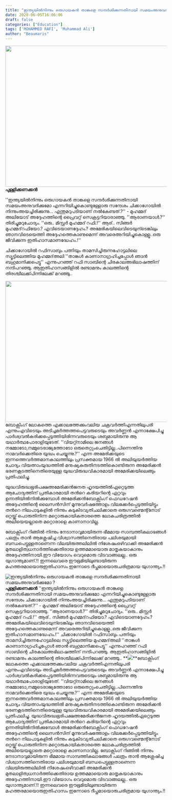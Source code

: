 ```yaml
---
title: "ഇന്ത്യയില്‍നിന്നും ഒരുഗായകന്‍ താങ്കളെ സന്ദര്‍ശിക്കുന്നതിനായി സമയംഅനുവദിക്കുമോ ?"
date: 2020-06-05T16:06:06
draft: false
categories: ["Education"]
tags: ['MOHAMMED RAFI', 'Muhammad Ali']
author: "Beaumaris"
---
```


<strong><a href="https://wordpress-972788-3403151.cloudwaysapps.com/pullikkanakkan-post-about-mohammed-rafi-and-muhammad-ali/276541/china-india-pm-border-issue-24" rel="attachment wp-att-276543"><img class="alignleft size-full wp-image-276543" src="https://cdn.boolokam.com/articles/2020/06/china-india-pm-border-issue-23.jpg" alt="" width="845" height="440" /></a>പുള്ളിക്കണക്കൻ</strong>

''ഇന്ത്യയില്‍നിന്നും ഒരുഗായകന്‍ താങ്കളെ സന്ദര്‍ശിക്കുന്നതിനായി സമയംഅനുവദിക്കുമോ എന്നറിയിച്ചുകൊണ്ടുള്ളോരു സന്ദേശം ചിക്കാഗോയില്‍ നിന്നുംഅയച്ചിരിക്കുന്നു... എന്തുമറുപടിയാണ് നല്‍കേണ്ടത്.?'' - മുഹമ്മദ്‌ അലിയോട് അദ്ദേഹത്തിന്റെ പ്രൈവറ്റ് സെക്രട്ടറിയാരാഞ്ഞു.
''ആരാണയാള്‍.?'' തിരിച്ചുമറുചോദ്യം.
''ഒരു.. മിസ്റ്റര്‍ മുഹമ്മദ്‌ റഫി.!''
ആര്.. സിങ്ങര്‍ മുഹമ്മദ്‌റഫിയോ.? എവിടെയാണദ്ദേഹം.? അമേരികയിലെവിടെയുന്ടെങ്കിലും ഞാനവിടെയെത്തി അദ്ദേഹത്തെകാണുമെന്ന് അവരെഅറിയിച്ചുകൊള്ളൂ..ഒരു ജീവിക്കുന്ന ഇതിഹാസമാണദ്ധേഹം.!''

ചിക്കാഗോയില്‍ റഫിസാബും പത്നിയും താമസിച്ചിരുന്നഹോട്ടലിലെ സ്യൂട്ടിലെത്തിയ മുഹമ്മദ്‌അലി ''താങ്കള്‍ കാണാനാഗ്രഹിച്ചപ്പോള്‍ ഞാന്‍ ബഹുമാനിക്കപെട്ടു'' എന്നുപറഞ്ഞ് റഫി സാബിന്റെ ചിരകാലഅഭിലാഷത്തിന് നന്ദിപറഞ്ഞു.
ആഇതിഹാസങ്ങിളില്‍ രണ്ടാമനും കാലത്തിന്റെ തിരശ്ചീലക്ക്പിന്നിലേക്ക്‌ മറഞ്ഞു..

<strong><a href="https://wordpress-972788-3403151.cloudwaysapps.com/pullikkanakkan-post-about-mohammed-rafi-and-muhammad-ali/276541/china-india-pm-border-issue-23" rel="attachment wp-att-276542"><img class="alignleft size-full wp-image-276542" src="https://cdn.boolokam.com/articles/2020/06/china-india-pm-border-issue-22.jpg" alt="" width="845" height="440" /></a></strong>ബോക്സിംഗ് ലോകത്തെ എക്കാലത്തേക്കുംവലിയ ചക്രവര്‍ത്തിഎന്നതിലുപരി എന്നുംഎവിടെയും അടിച്ചമര്‍ത്തത്തപെട്ടവരുടെയും അവര്‍ണ്ണന്‍ എന്നാക്ഷേപിച്ചു പാര്‍ശ്വവല്‍കരിക്കപ്പെടുത്തിയിരിന്നവരുടെയും ശബ്ദമായിരുന്നു ആ യഥാര്‍ത്ഥപോരാളിയുടേത്.
''വിയറ്റ്നാമിലെ ജനങ്ങള്‍ നമ്മോടോ,നമ്മുടെരാജ്യത്തോടോ ഒരുതെറ്റുംചെതിട്ടില്ല..പിന്നെന്തിനു നാമവര്‍ക്കെതിരെ യുദ്ധം ചെയ്യുന്നു.?'' എന്ന അമേരിക്കയുടെ ഇന്നത്തെവര്‍ത്തമാനകാലത്തിലും പ്രസക്തമായ 1966 ല്‍ അലിയുയര്‍ത്തിയ ചോദ്യം വിയത്നാംയുദ്ധത്തില്‍ മനുഷ്യകുരുതിനടത്തികൊണ്ടിരുന്ന അമേരിക്കന്‍ ഭരണകൂടത്തിനെതിരെയുള്ള യുദ്ധവിരുദ്ധവികാരമായി അമേരിക്കയിലെങ്ങും പ്രതിഫലിച്ചു.

യുദ്ധവിരുദ്ധഭൂരിപക്ഷഅമേരിക്കന്‍ജനത ഹൃദയത്തില്‍ഏറ്റെടുത്ത ആചോദ്യത്തിന് പ്രതികാരമായി തന്‍റെ കരിയറിന്റെ ഏറ്റവും ഉന്നതിയില്‍നില്‍ക്കുമ്പോള്‍ അമേരിക്കന്‍ബോക്സിംഗ് ഫെഡറേഷന്‍ അദ്ദേഹത്തിന്റെ ലൈസന്‍സിന് മൂന്നുവര്‍ഷത്തോളം വിലക്കേര്‍പ്പെടുത്തിയിട്ടും തന്‍റെ നിലപാടുകളില്‍ നിന്നും കടുകിടവ്യതിചലിക്കാതെ ഒരുഗവണ്മെന്റ്നോട് ഒറ്റയ്ക്ക് പൊരുതിനിന്ന മറ്റൊരുകായികതാരത്തെ ലോകചരിത്രത്തില്‍ അലിയെയല്ലാതെ മറ്റൊരാളെ കാണാനാവില്ല.

ബോക്സിംഗ് റിങ്ങില്‍ നിന്നും നേടാനാവുമായിരുന്ന ഭീമമായ സാമ്പത്തികലാഭങ്ങള്‍ പലതും താന്‍ ആശ്ലേഷിച്ച വിശ്വാസത്തിനെതിരായ പലിശയുമായി ബന്ധപെട്ടുള്ളതാണെന്ന വിലയിരുത്തലിലില്‍ നിശേഷംഒഴിവാക്കി അമേരിക്കന്‍ മുതലാളിത്വധനാര്‍ത്തിക്കെതിരായ ഉത്തമമായൊരു മാതൃകയാകാനും അദ്ദേഹത്തിനായി.ഈ വിയോഗം വെറുമൊരു വിടവാങ്ങലല്ല.. ഒരു യുഗാന്ത്യമാണ്.!!
ഇന്നലെവരെ ഈഭൂമിയിലുണ്ടായിരുന്ന മഹത്തരമായൊരുഇതിഹാസം ഇന്നോടെ ദീപ്തമായൊരുചരിത്രമായ യുഗാന്ത്യം.!!


![ഇന്ത്യയില്‍നിന്നും ഒരുഗായകന്‍ താങ്കളെ സന്ദര്‍ശിക്കുന്നതിനായി സമയംഅനുവദിക്കുമോ ?](https://cdn.boolokam.com/articles/2020/06/china-india-pm-border-issue-23.jpg)**[](https://wordpress-972788-3403151.cloudwaysapps.com/pullikkanakkan-post-about-mohammed-rafi-and-muhammad-ali/276541/china-india-pm-border-issue-24)പുള്ളിക്കണക്കൻ** ''ഇന്ത്യയില്‍നിന്നും ഒരുഗായകന്‍ താങ്കളെ സന്ദര്‍ശിക്കുന്നതിനായി സമയംഅനുവദിക്കുമോ എന്നറിയിച്ചുകൊണ്ടുള്ളോരു സന്ദേശം ചിക്കാഗോയില്‍ നിന്നുംഅയച്ചിരിക്കുന്നു... എന്തുമറുപടിയാണ് നല്‍കേണ്ടത്.?'' - മുഹമ്മദ്‌ അലിയോട് അദ്ദേഹത്തിന്റെ പ്രൈവറ്റ് സെക്രട്ടറിയാരാഞ്ഞു. ''ആരാണയാള്‍.?'' തിരിച്ചുമറുചോദ്യം. ''ഒരു.. മിസ്റ്റര്‍ മുഹമ്മദ്‌ റഫി.!'' ആര്.. സിങ്ങര്‍ മുഹമ്മദ്‌റഫിയോ.? എവിടെയാണദ്ദേഹം.? അമേരികയിലെവിടെയുന്ടെങ്കിലും ഞാനവിടെയെത്തി അദ്ദേഹത്തെകാണുമെന്ന് അവരെഅറിയിച്ചുകൊള്ളൂ..ഒരു ജീവിക്കുന്ന ഇതിഹാസമാണദ്ധേഹം.!'' ചിക്കാഗോയില്‍ റഫിസാബും പത്നിയും താമസിച്ചിരുന്നഹോട്ടലിലെ സ്യൂട്ടിലെത്തിയ മുഹമ്മദ്‌അലി ''താങ്കള്‍ കാണാനാഗ്രഹിച്ചപ്പോള്‍ ഞാന്‍ ബഹുമാനിക്കപെട്ടു'' എന്നുപറഞ്ഞ് റഫി സാബിന്റെ ചിരകാലഅഭിലാഷത്തിന് നന്ദിപറഞ്ഞു. ആഇതിഹാസങ്ങിളില്‍ രണ്ടാമനും കാലത്തിന്റെ തിരശ്ചീലക്ക്പിന്നിലേക്ക്‌ മറഞ്ഞു.. **[![](https://cdn.boolokam.com/articles/2020/06/china-india-pm-border-issue-22.jpg)](https://wordpress-972788-3403151.cloudwaysapps.com/pullikkanakkan-post-about-mohammed-rafi-and-muhammad-ali/276541/china-india-pm-border-issue-23)**ബോക്സിംഗ് ലോകത്തെ എക്കാലത്തേക്കുംവലിയ ചക്രവര്‍ത്തിഎന്നതിലുപരി എന്നുംഎവിടെയും അടിച്ചമര്‍ത്തത്തപെട്ടവരുടെയും അവര്‍ണ്ണന്‍ എന്നാക്ഷേപിച്ചു പാര്‍ശ്വവല്‍കരിക്കപ്പെടുത്തിയിരിന്നവരുടെയും ശബ്ദമായിരുന്നു ആ യഥാര്‍ത്ഥപോരാളിയുടേത്. ''വിയറ്റ്നാമിലെ ജനങ്ങള്‍ നമ്മോടോ,നമ്മുടെരാജ്യത്തോടോ ഒരുതെറ്റുംചെതിട്ടില്ല..പിന്നെന്തിനു നാമവര്‍ക്കെതിരെ യുദ്ധം ചെയ്യുന്നു.?'' എന്ന അമേരിക്കയുടെ ഇന്നത്തെവര്‍ത്തമാനകാലത്തിലും പ്രസക്തമായ 1966 ല്‍ അലിയുയര്‍ത്തിയ ചോദ്യം വിയത്നാംയുദ്ധത്തില്‍ മനുഷ്യകുരുതിനടത്തികൊണ്ടിരുന്ന അമേരിക്കന്‍ ഭരണകൂടത്തിനെതിരെയുള്ള യുദ്ധവിരുദ്ധവികാരമായി അമേരിക്കയിലെങ്ങും പ്രതിഫലിച്ചു. യുദ്ധവിരുദ്ധഭൂരിപക്ഷഅമേരിക്കന്‍ജനത ഹൃദയത്തില്‍ഏറ്റെടുത്ത ആചോദ്യത്തിന് പ്രതികാരമായി തന്‍റെ കരിയറിന്റെ ഏറ്റവും ഉന്നതിയില്‍നില്‍ക്കുമ്പോള്‍ അമേരിക്കന്‍ബോക്സിംഗ് ഫെഡറേഷന്‍ അദ്ദേഹത്തിന്റെ ലൈസന്‍സിന് മൂന്നുവര്‍ഷത്തോളം വിലക്കേര്‍പ്പെടുത്തിയിട്ടും തന്‍റെ നിലപാടുകളില്‍ നിന്നും കടുകിടവ്യതിചലിക്കാതെ ഒരുഗവണ്മെന്റ്നോട് ഒറ്റയ്ക്ക് പൊരുതിനിന്ന മറ്റൊരുകായികതാരത്തെ ലോകചരിത്രത്തില്‍ അലിയെയല്ലാതെ മറ്റൊരാളെ കാണാനാവില്ല. ബോക്സിംഗ് റിങ്ങില്‍ നിന്നും നേടാനാവുമായിരുന്ന ഭീമമായ സാമ്പത്തികലാഭങ്ങള്‍ പലതും താന്‍ ആശ്ലേഷിച്ച വിശ്വാസത്തിനെതിരായ പലിശയുമായി ബന്ധപെട്ടുള്ളതാണെന്ന വിലയിരുത്തലിലില്‍ നിശേഷംഒഴിവാക്കി അമേരിക്കന്‍ മുതലാളിത്വധനാര്‍ത്തിക്കെതിരായ ഉത്തമമായൊരു മാതൃകയാകാനും അദ്ദേഹത്തിനായി.ഈ വിയോഗം വെറുമൊരു വിടവാങ്ങലല്ല.. ഒരു യുഗാന്ത്യമാണ്.!! ഇന്നലെവരെ ഈഭൂമിയിലുണ്ടായിരുന്ന മഹത്തരമായൊരുഇതിഹാസം ഇന്നോടെ ദീപ്തമായൊരുചരിത്രമായ യുഗാന്ത്യം.!!
